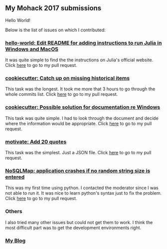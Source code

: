 ## My Mohack 2017 submissions
Hello World!

Below is the list of issues on which I contributed:

### [hello-world: Edit README for adding instructions to run Julia in Windows and MacOS](https://github.com/salman-bhai/hello-world/issues/108)
It was quite simple to find the the instructions on Julia's official website.
Click [here](https://github.com/salman-bhai/hello-world/pull/188) to go to my pull request.

### [cookiecutter: Catch up on missing historical items](https://github.com/audreyr/cookiecutter/issues/709)
This task was the longest. It took me more that 3 hours to go through the whole commits list.
Click [here](https://github.com/audreyr/cookiecutter/pull/1015) to go to my pull request.

### [cookiecutter: Possible solution for documentation re Windows](https://github.com/audreyr/cookiecutter/issues/733)
This task was quite simple. I had to look through the document and decide where the information would be appropriate.
Click [here](https://github.com/audreyr/cookiecutter/pull/1016) to go to my pull request.

### [motivate: Add 20 quotes](https://github.com/mubaris/motivate/issues/3)
This task was the simplest. Just a JSON file.
Click [here](https://github.com/mubaris/motivate/pull/88) to go to my pull request.

### [NoSQLMap: application crashes if no random string size is entered](https://github.com/codingo/NoSQLMap/issues/45)
This was my first time using python. I contacted the moderator since I was not able to run it. It was nice to learn python's syntax just to fix the problem.
Click [here](https://github.com/codingo/NoSQLMap/pull/62) to go to my pull request.

### Others
I also tried many other issues but could not get them to work. I think the most difficult part was to get the development environments right.

### [My Blog](https://www.nythiennzo.codes/)
